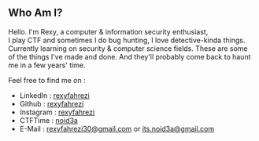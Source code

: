 <h2>Who Am I?</h2>

<p>
Hello. I'm Rexy, a computer & information security enthusiast,<br> 
I play CTF and sometimes I do bug hunting, I love detective-kinda things.
Currently learning on security & computer science fields.
These are some of the things I've made and done.
And they'll probably come back to haunt me in a few years' time.
</p>

<p>
Feel free to find me on :<br>
</p>


<ul>
<li>LinkedIn&nbsp: <a href="https://www.linkedin.com/in/rexyfahrezi">rexyfahrezi</a></li>
<li>Github&nbsp: <a href="http://github.com/rexyfahrezi">rexyfahrezi</a></li>
<li>Instagram&nbsp: <a href="http://instagram.com/rexyfahrezi">rexyfahrezi</a></li>
<li>CTFTime&nbsp: <a href="https://ctftime.org/user/54508">noid3a</a></li>
<li>E-Mail&nbsp: <a href="mailto:rexyfahrezi30@gmail.com">rexyfahrezi30@gmail.com</a> or <a href="mailto:its.noid3a@gmail.com">its.noid3a@gmail.com</a></li>
</ul> 
